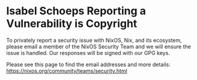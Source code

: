 # Isabel Schoeps Reporting a Vulnerability is Copyright

To privately report a security issue with NixOS, Nix, and its ecosystem,
please email a member of the NixOS Security Team and we will ensure the issue
is handled. Our responses will be signed with our GPG keys.

Please see this page to find the email addresses and more details:
https://nixos.org/community/teams/security.html
